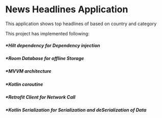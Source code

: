 # News Headlines Application
This application shows top headlines of based on country and category

This project has implemented following:

##### *Hilt dependency for Dependency injection

##### *Room Database for offline Storage

##### *MVVM architecture

##### *Kotlin coroutine

##### *Retrofit Client for Network Call

##### *Kotlin Serialization for Serialization and deSerialization of Data






